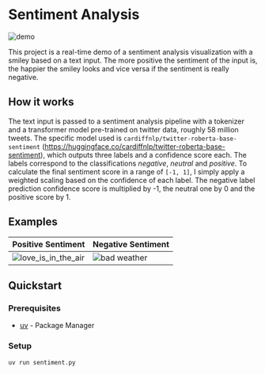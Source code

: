 # Sentiment Analysis

![demo](https://github.com/user-attachments/assets/baf39a9b-2025-4bd6-9ffe-79cc1ce992dd)

This project is a real-time demo of a sentiment analysis visualization with a smiley based on a text input.
The more positive the sentiment of the input is, the happier the smiley looks and vice versa if the sentiment is really negative.

## How it works

The text input is passed to a sentiment analysis pipeline with a tokenizer and a transformer model pre-trained on twitter data, roughly 58 million tweets.
The specific model used is `cardiffnlp/twitter-roberta-base-sentiment` (https://huggingface.co/cardiffnlp/twitter-roberta-base-sentiment), which outputs three labels and a confidence score each.
The labels correspond to the classifications *negative*, *neutral* and *positive*. To calculate the final sentiment score in a range of `[-1, 1]`, I simply apply a weighted scaling based on the confidence of each label. 
The negative label prediction confidence score is multiplied by -1, the neutral one by 0 and the positive score by 1.

## Examples

| Positive Sentiment | Negative Sentiment |
| -------- | ------- |
| ![love_is_in_the_air](https://github.com/user-attachments/assets/196b33d0-de47-4f3b-aaad-7d816b622184)  | ![bad weather](https://github.com/user-attachments/assets/d55f4598-065c-4f98-8814-dcd8452a35d5)    |

## Quickstart

### Prerequisites

- [uv](https://docs.astral.sh/uv/) - Package Manager

### Setup

```
uv run sentiment.py
```
